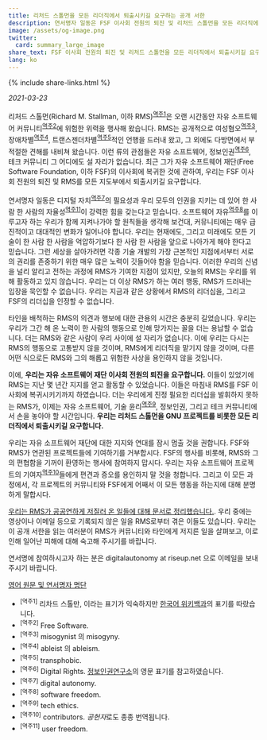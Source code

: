 ```yaml
---
title: 리처드 스톨먼을 모든 리더직에서 퇴출시키길 요구하는 공개 서한
description: 연서명자 일동은 FSF 이사회 전원의 퇴진 및 리처드 스톨먼을 모든 리더직에서 퇴출시키길 요구합니다. 우리는 다시는 RMS의 행동으로 고통받지 않을 것이며, RMS에게 리더직을 맡기지 않을 것이며, 다른 어떤 식으로든 RMS와 그의 해롭고 위험한 사상을 용인하지 않을 것입니다.
image: /assets/og-image.png
twitter:
  card: summary_large_image
share_text: FSF 이사회 전원의 퇴진 및 리처드 스톨먼을 모든 리더직에서 퇴출시키길 요구하는 서한을 지지합니다.
lang: ko
---
```


{% include share-links.html %}

_2021-03-23_

리처드 스톨먼(Richard M. Stallman, 이하 RMS)<sup>[역주1](#역주1)</sup>은 오랜 시간동안 자유 소프트웨어 커뮤니티<sup>[역주2](#역주2)</sup>에 위험한 위력을 행사해 왔습니다. RMS는 공개적으로 여성혐오<sup>[역주3](#역주3)</sup>, 장애차별<sup>[역주4](#역주4)</sup>, 트랜스젠더차별<sup>[역주5](#역주5)</sup>적인 언행을 드러내 왔고, 그 외에도 다방면에서 부적절한 견해를 내비쳐 왔습니다. 이런 류의 관점들은 자유 소프트웨어, 정보인권<sup>[역주6](#역주6)</sup>, 테크 커뮤니티 그 어디에도 설 자리가 없습니다. 최근 그가 자유 소프트웨어 재단(Free Software Foundation, 이하 FSF)의 이사회에 복귀한 것에 관하여, 우리는 FSF 이사회 전원의 퇴진 및 RMS를 모든 지도부에서 퇴출시키길 요구합니다.

연서명자 일동은 디지털 자치<sup>[역주7](#역주7)</sup>의 필요성과 우리 모두의 인권을 지키는 데 있어 한 사람 한 사람의 자율성<sup>[역주11](#역주11)</sup>이 강력한 힘을 갖는다고 믿습니다. 소프트웨어 자유<sup>[역주8](#역주8)</sup>를 이루고자 하는 우리가 함께 지켜나가야 할 원칙들을 생각해 보건대, 커뮤니티에는 매우 급진적이고 대대적인 변화가 일어나야 합니다. 우리는 현재에도, 그리고 미래에도 모든 기술이 한 사람 한 사람을 억압하기보다 한 사람 한 사람을 앞으로 나아가게 해야 한다고 믿습니다. 그런 세상을 살아가려면 각종 기술 개발의 가장 근본적인 지점에서부터 서로의 권리를 존중하기 위한 매우 많은 노력이 깃들어야 함을 믿습니다. 이러한 우리의 신념을 널리 알리고 전하는 과정에 RMS가 기여한 지점이 있지만, 오늘의 RMS는 우리를 위해 활동하고 있지 않습니다. 우리는 더 이상 RMS가 하는 여러 행동, RMS가 드러내는 입장을 묵인할 수 없습니다. 우리는 지금과 같은 상황에서 RMS의 리더십을, 그리고 FSF의 리더십을 인정할 수 없습니다.

타인을 배척하는 RMS의 의견과 행보에 대한 관용의 시간은 충분히 길었습니다. 우리는 우리가 그간 해 온 노력이 한 사람의 행동으로 인해 망가지는 꼴을 더는 용납할 수 없습니다. 더는 RMS와 같은 사람이 우리 사이에 설 자리가 없습니다. 이에 우리는 다시는 RMS의 행동으로 고통받지 않을 것이며, RMS에게 리더직을 맡기지 않을 것이며, 다른 어떤 식으로든 RMS와 그의 해롭고 위험한 사상을 용인하지 않을 것입니다.

이에, **우리는 자유 소프트웨어 재단 이사회 전원의 퇴진을 요구합니다.** 이들이 있었기에 RMS는 지난 몇 년간 지지를 얻고 활동할 수 있었습니다. 이들은 마침내 RMS를 FSF 이사회에 복귀시키기까지 하였습니다. 더는 우리에게 진정 필요한 리더십을 발휘하지 못하는 RMS가, 이제는 자유 소프트웨어, 기술 윤리<sup>[역주9](#역주9)</sup>, 정보인권, 그리고 테크 커뮤니티에서 손을 놓아야 할 시간입니다. **우리는 리처드 스톨먼을 GNU 프로젝트를 비롯한 모든 리더직에서 퇴출시키길 요구합니다.**

우리는 자유 소프트웨어 재단에 대한 지지와 연대를 잠시 멈출 것을 권합니다. FSF와 RMS가 연관된 프로젝트들에 기여하기를 거부합시다. FSF의 행사를 비롯해, RMS와 그의 편협함을 기꺼이 환영하는 행사에 참여하지 맙시다. 우리는 자유 소프트웨어 프로젝트의 기여자<sup>[역주10](#역주10)</sup>들에게 편견과 증오를 용인하지 말 것을 청합니다. 그리고 이 모든 과정에서, 각 프로젝트의 커뮤니티와 FSF에게 어째서 이 모든 행동을 하는지에 대해 분명하게 말합시다.

[우리는 RMS가 공공연하게 저질러 온 일들에 대해 문서로 정리했습니다.][1]. 우리 중에는 영상이나 이메일 등으로 기록되지 않은 일을 RMS로부터 겪은 이들도 있습니다. 우리는 이 공개 서한을 읽는 여러분이 RMS가 커뮤니티와 타인에게 저지른 일을 살펴보고, 이로 인해 일어난 피해에 대해 숙고해 주시기를 바랍니다.

[1]: https://rms-open-letter.github.io/appendix.ko

연서명에 참여하시고자 하는 분은 digitalautonomy at riseup.net 으로 이메일을 보내 주시기 바랍니다.

[영어 원문 및 연서명자 명단](https://rms-open-letter.github.io)

* <a name="역주1"><sup>[역주1]</sup></a> 리차드 스톨만, 이라는 표기가 익숙하지만 [한국어 위키백과](https://ko.wikipedia.org/wiki/%EB%A6%AC%EC%B2%98%EB%93%9C_%EC%8A%A4%ED%86%A8%EB%A8%BC)의 표기를 따랐습니다.
* <a name="역주2"><sup>[역주2]</sup></a> Free Software.
* <a name="역주3"><sup>[역주3]</sup></a> misogynist 의 misogyny.
* <a name="역주4"><sup>[역주4]</sup></a> ableist 의 ableism.
* <a name="역주5"><sup>[역주5]</sup></a> transphobic.
* <a name="역주6"><sup>[역주6]</sup></a> Digital Rights. [정보인권연구소](https://idr.jinbo.net/)의 영문 표기를 참고하였습니다.
* <a name="역주7"><sup>[역주7]</sup></a> digital autonomy.
* <a name="역주8"><sup>[역주8]</sup></a> software freedom.
* <a name="역주9"><sup>[역주9]</sup></a> tech ethics.
* <a name="역주10"><sup>[역주10]</sup></a> contributors. *공헌자*로도 종종 번역됩니다.
* <a name="역주11"><sup>[역주11]</sup></a> user freedom.

